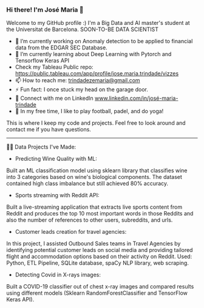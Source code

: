 ### Hi there! I'm José Maria 👋

Welcome to my GitHub profile :) 
I'm a Big Data and AI master's student at the Universitat de Barcelona. SOON-TO-BE DATA SCIENTIST


- 🔭 I’m currently working on Anomaly detection to be applied to financial data from the EDGAR SEC Database.
- 🌱 I’m currently learning about Deep Learning with Pytorch and Tensorflow Keras API
-    Check my Tableau Public repo: https://public.tableau.com/app/profile/jose.maria.trindade/vizzes
- 📫 How to reach me: trindadezemaria@gmail.com
- ⚡ Fun fact: I once stuck my head on the garage door.
- 🤝 Connect with me on LinkedIn www.linkedin.com/in/josé-maria-trindade
- 🎈 In my free time, I like to play football, padel, and do yoga!

This is where I keep my code and projects. Feel free to look around and contact me if you have questions.

---------------------------------------------------------------------------------------------------------

👨‍💻 Data Projects I've Made:

- Predicting Wine Quality with ML:

Built an ML classification model using sklearn library that classifies wine into 3 categories based on wine's biological components. The dataset contained high class imbalance but still achieved 80% accuracy.


- Sports streaming with Reddit API:

Built a live-streaming application that extracts live sports content from Reddit and produces the top 10 most important words in those Reddits and also the number of references to other users, subreddits, and urls.

- Customer leads creation for travel agencies:
  
In this project, I assisted Outbound Sales teams in Travel Agencies by identifying potential customer leads on social media and providing tailored flight and accommodation options based on their activity on Reddit. Used: Python, ETL Pipeline, SQLite database, spaCy NLP library, web scraping.

 

- Detecting Covid in X-rays images:
  
Built a COVID-19 classifier out of chest x-ray images and compared results using different models (Sklearn RandomForestClassifier and TensorFlow Keras API).
